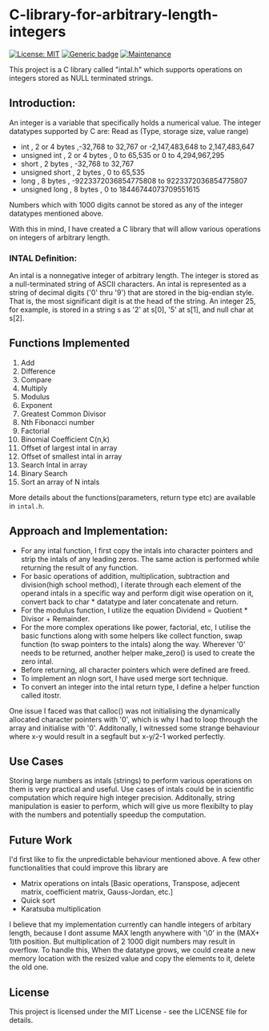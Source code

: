 # C-library-for-arbitrary-length-integers  
[![License: MIT](https://img.shields.io/badge/License-MIT-blue.svg)](https://opensource.org/licenses/MIT)
[![Generic badge](https://img.shields.io/badge/build-passing-green.svg)](https://shields.io/)
[![Maintenance](https://img.shields.io/badge/Maintained%3F-yes-green.svg)](https://GitHub.com/Naereen/StrapDown.js/graphs/commit-activity)  

This project is a C library called "intal.h" which supports operations on integers stored as NULL terminated strings.

## Introduction:

An integer is a variable that specifically holds a numerical value. 
The integer datatypes supported by C are:
Read as (Type, storage size, value range)
- int ,	2 or 4 bytes ,-32,768 to 32,767 or -2,147,483,648 to 2,147,483,647
- unsigned int , 2 or 4 bytes , 0 to 65,535 or 0 to 4,294,967,295
- short , 2 bytes , -32,768 to 32,767
- unsigned short , 2 bytes , 0 to 65,535
- long , 8 bytes , -9223372036854775808 to 9223372036854775807
- unsigned long , 8 bytes , 0 to 18446744073709551615

Numbers which with 1000 digits cannot be stored as any of the integer datatypes mentioned above.

With this in mind, I have created a C library that will allow various operations on integers of arbitrary length.

### **INTAL Definition:**
An intal is a nonnegative integer of arbitrary length. 
The integer is stored as a null-terminated string of ASCII characters. 
An intal is represented as a string of decimal digits ('0' thru '9') that are stored in the big-endian style. 
That is, the most significant digit is at the head of the string. 
An integer 25, for example, is stored in a string s as '2' at s[0], '5' at s[1], and null char at s[2].

## Functions Implemented

1. Add
2. Difference
3. Compare
4. Multiply
5. Modulus
6. Exponent
7. Greatest Common Divisor
8. Nth Fibonacci number
9. Factorial
10. Binomial Coefficient C(n,k)
11. Offset of largest intal in array
12. Offset of smallest intal in array
13. Search Intal in array
14. Binary Search
15. Sort an array of N intals

More details about the functions(parameters, return type etc) are available in `intal.h`.

## Approach and Implementation:

- For any intal function, I first copy the intals into character pointers and strip the intals of any leading zeros.
The same action is performed while returning the result of any function. 
- For basic operations of addition, multiplication, subtraction and division(high school method),
I iterate through each element of the operand intals in a specific way and perform digit wise operation on it, convert back
to char * datatype and later concatenate and return. 
- For the modulus function, I utilize the equation Dividend = Quotient * Divisor + Remainder.
- For the more complex operations like power, factorial, etc, I utilise the basic functions along with some helpers like collect function, 
swap function (to swap pointers to the intals) along the way. 
Wherever '0' needs to be returned, another helper make_zero() is used to create the zero intal.
- Before returning, all character pointers which were defined are freed. 
- To implement an nlogn sort, I have used merge sort technique. 
- To convert an integer into the intal return type, I define a helper function called itostr.

One issue I faced was that calloc() was not initialising the dynamically allocated
character pointers with '0', which is why I had to loop through the array and initialise with '0'.
Additonally, I witnessed some strange behaviour where x-y would result in a segfault but x-y/2-1 worked perfectly. 

## Use Cases

Storing large numbers as intals (strings) to perform various operations on them is very practical and useful.
Use cases of intals could be in scientific computation which require high integer precision.
Additonally, string manipulation is easier to perform, which will give us more flexibilty to play with the numbers and potentially speedup the computation.


## Future Work

I'd first like to fix the unpredictable behaviour mentioned above.
A few other functionalities that could improve this library are 
- Matrix operations on intals
[Basic operations, Transpose, adjecent matrix, coefficient matrix, Gauss-Jordan, etc.]
- Quick sort
- Karatsuba multiplication

I believe that my implementation currently can handle integers of arbitary length, 
because I dont assume MAX length anywhere with '\0' in the (MAX+ 1)th position.
But multiplication of 2 1000 digit numbers may result in overflow. 
To handle this, When the datatype grows, we could create a new memory location with the resized value and copy the elements to it, delete the old one.

## License

This project is licensed under the MIT License - see the LICENSE file for details.  



